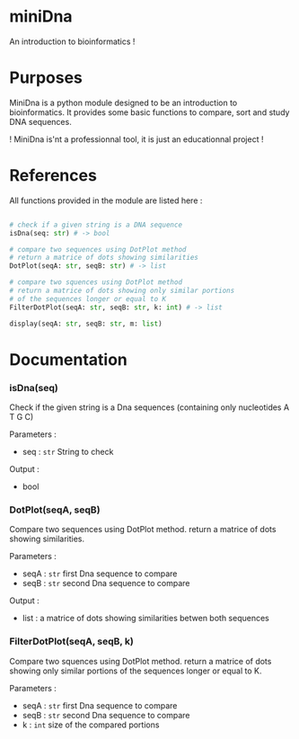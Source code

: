 # miniDna

An introduction to bioinformatics !

# Purposes

MiniDna is a python module designed to be an introduction to bioinformatics.
It provides some basic functions to compare, sort and study DNA sequences.

! MiniDna is'nt a professionnal tool, it is just an educationnal project !

# References

All functions provided in the module are listed here :

```Python

# check if a given string is a DNA sequence
isDna(seq: str) # -> bool

# compare two sequences using DotPlot method
# return a matrice of dots showing similarities
DotPlot(seqA: str, seqB: str) # -> list

# compare two squences using DotPlot method
# return a matrice of dots showing only similar portions
# of the sequences longer or equal to K
FilterDotPlot(seqA: str, seqB: str, k: int) # -> list

display(seqA: str, seqB: str, m: list)

```

# Documentation

### isDna(seq)

Check if the given string is a Dna sequences (containing only nucleotides A T G C)

Parameters : 
+ seq : `str` String to check

Output :
+ bool

### DotPlot(seqA, seqB)

Compare two sequences using DotPlot method.
return a matrice of dots showing similarities.

Parameters :
+ seqA : `str` first Dna sequence to compare
+ seqB : `str` second Dna sequence to compare

Output :
+ list : a matrice of dots showing similarities betwen both sequences

### FilterDotPlot(seqA, seqB, k)

Compare two squences using DotPlot method.
return a matrice of dots showing only similar portions
of the sequences longer or equal to K.

Parameters :
+ seqA : `str` first Dna sequence to compare
+ seqB : `str` second Dna sequence to compare
+ k : `int` size of the compared portions




